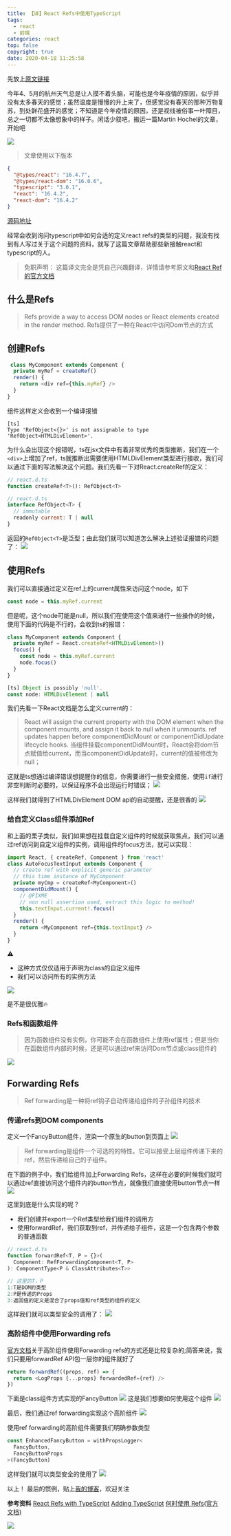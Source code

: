 ```yaml
---
title: 【译】React Refs中使用TypeScript
tags:
  - react
  - 前端
categories: react
top: false
copyright: true
date: 2020-04-18 11:25:58
---
```

先放上[原文链接](https://medium.com/@martin_hotell/react-refs-with-typescript-a32d56c4d315)

今年4、5月的杭州天气总是让人摸不着头脑，可能也是今年疫情的原因，似乎并没有太多春天的感觉；虽然温度是慢慢的升上来了，但感觉没有春天的那种万物复苏，到处鲜花盛开的感觉；不知道是今年疫情的原因，还是视线被俗事一叶障目，总之一切都不太像想象中的样子。闲话少叙吧，搬运一篇Martin Hochel的文章，开始吧
<!--more-->
![](http://static.zhyjor.com/blog/2020-04-18-034713.jpg)
> 文章使用以下版本

```json
{
  "@types/react": "16.4.7",
  "@types/react-dom": "16.0.6",
  "typescript": "3.0.1",
  "react": "16.4.2",
  "react-dom": "16.4.2"
}
```
 [源码地址](https://github.com/Hotell/blogposts/tree/master/2018-08/react-ts-refs)
 
 经常会收到询问typescript中如何合适的定义react refs的类型的问题，我没有找到有人写过关于这个问题的资料，就写了这篇文章帮助那些新接触react和typescript的人。
 
 > 免职声明：
 这篇译文完全是凭自己兴趣翻译，详情请参考原文和[React Ref的官方文档](https://reactjs.org/docs/refs-and-the-dom.html)
 
## 什么是Refs
 > Refs provide a way to access DOM nodes or React elements created in the render method.
 Refs提供了一种在React中访问Dom节点的方式
 
## 创建Refs

```js
 class MyComponent extends Component {
  private myRef = createRef()
  render() {
    return <div ref={this.myRef} />
  }
}
```
组件这样定义会收到一个编译报错
```
[ts]
Type 'RefObject<{}>' is not assignable to type 'RefObject<HTMLDivElement>'.
```
为什么会出现这个报错呢，ts在jsx文件中有着非常优秀的类型推断，我们在一个`<div>`上增加了ref，ts就推断出需要使用HTMLDivElement类型进行接收，我们可以通过下面的写法解决这个问题。我们先看一下对React.createRef的定义：
```js
// react.d.ts
function createRef<T>(): RefObject<T>

// react.d.ts
interface RefObject<T> {
  // immutable
  readonly current: T | null
}
```
返回的`RefObject<T>`是泛型；由此我们就可以知道怎么解决上述验证报错的问题了：
![](http://static.zhyjor.com/blog/2020-04-18-151348.jpg)

## 使用Refs
我们可以直接通过定义在ref上的current属性来访问这个node，如下
```js
const node = this.myRef.current
```
但是呢，这个node可能是null，所以我们在使用这个值来进行一些操作的时候，使用下面的代码是不行的，会收到ts的报错：
```js
class MyComponent extends Component {
  private myRef = React.createRef<HTMLDivElement>()
  focus() {
    const node = this.myRef.current
    node.focus()
  }
}

[ts] Object is possibly 'null'.
const node: HTMLDivElement | null
```

我们先看一下React文档是怎么定义current的：
> React will assign the current property with the DOM element when the component mounts, and assign it back to null when it unmounts. ref updates happen before componentDidMount or componentDidUpdate lifecycle hooks.
> 当组件挂载componentDidMount时，React会将dom节点赋值给current，而当componentDidUpdate时，current的值被修改为null；

这就是ts想通过编译错误想提醒你的信息，你需要进行一些安全措施，使用`if`进行非空判断时必要的，以保证程序不会出现运行时错误；
![](http://static.zhyjor.com/blog/2020-04-18-153750.jpg)

这样我们就得到了HTMLDivElement DOM api的自动提醒，还是很香的
![](http://static.zhyjor.com/blog/2020-04-18-0_gzeeS5C5h2tBDbv4.gif)

### 给自定义Class组件添加Ref
和上面的栗子类似，我们如果想在挂载自定义组件的时候就获取焦点，我们可以通过ref访问到自定义组件的实例，调用组件的focus方法，就可以实现：
```js
import React, { createRef, Component } from 'react'
class AutoFocusTextInput extends Component {
  // create ref with explicit generic parameter 
  // this time instance of MyComponent
  private myCmp = createRef<MyComponent>()
  componentDidMount() {
    // @FIXME
    // non null assertion used, extract this logic to method!
    this.textInput.current!.focus()
  }
  render() {
    return <MyComponent ref={this.textInput} />
  }
}
```
⚠️
* 这种方式仅仅适用于声明为class的自定义组件
* 我们可以访问所有的实例方法

![](http://static.zhyjor.com/blog/2020-04-23-114502.jpg)

是不是很优雅🔥

### Refs和函数组件
> 因为函数组件没有实例，你可能不会在函数组件上使用ref属性；但是当你在函数组件内部的时候，还是可以通过ref来访问Dom节点或class组件的

![](http://static.zhyjor.com/blog/2020-04-23-120025.jpg)

## Forwarding Refs
> Ref forwarding是一种将ref钩子自动传递给组件的子孙组件的技术

### 传递refs到DOM components
定义一个FancyButton组件，渲染一个原生的button到页面上
![](http://static.zhyjor.com/blog/2020-04-23-122405.jpg)

> Ref forwarding是组件一个可选的的特性。它可以接受上层组件传递下来的ref，然后传递给自己的子组件。

在下面的例子中，我们给组件加上Forwarding Refs，这样在必要的时候我们就可以通过ref直接访问这个组件内的button节点，就像我们直接使用button节点一样
![](http://static.zhyjor.com/blog/2020-04-23-122952.jpg)

这里到底是什么实现的呢？
* 我们创建并export一个Ref类型给我们组件的调用方
* 使用forwardRef，我们获取到ref，并传递给子组件，这是一个包含两个参数的普通函数

```js
// react.d.ts
function forwardRef<T, P = {}>(
  Component: RefForwardingComponent<T, P>
): ComponentType<P & ClassAttributes<T>>

// 这里的T，P
1:T是DOM的类型
2:P是传递的Props
3:返回值的定义是混合了props值和ref类型的组件的定义
```

这样我们就可以类型安全的调用了：
![](http://static.zhyjor.com/blog/2020-04-23-0_OWdwypfLrHqpjoq2.gif)

### 高阶组件中使用Forwarding refs
[官方文档](https://reactjs.org/docs/forwarding-refs.html#forwarding-refs-in-higher-order-components)关于高阶组件使用Forwarding refs的方式还是比较复杂的;简答来说，我们只要用forwardRef API包一层你的组件就好了
```js
return forwardRef((props, ref) => {
  return <LogProps {...props} forwardedRef={ref} />
})
```
下面是class组件方式实现的FancyButton
![](http://static.zhyjor.com/blog/2020-04-24-020526.jpg)
这是我们想要如何使用这个组件
![](http://static.zhyjor.com/blog/2020-04-24-020706.jpg)

最后，我们通过ref forwarding实现这个高阶组件
![](http://static.zhyjor.com/blog/2020-04-24-023935.jpg)

使用ref forwarding的高阶组件需要我们明确参数类型
```js
const EnhancedFancyButton = withPropsLogger<
  FancyButton, 
  FancyButtonProps
>(FancyButton)
```
这样我们就可以类型安全的使用了
![](http://static.zhyjor.com/blog/2020-04-24-0_Rkp7RYK65NVE8-YB.gif)

以上！
最后的惯例，贴上[我的博客](https://github.com/zhyjor/homepage-index)，欢迎关注

**参考资料**
[React Refs with TypeScript](https://medium.com/@martin_hotell/react-refs-with-typescript-a32d56c4d315)
[Adding TypeScript](https://create-react-app.dev/docs/adding-typescript/)
[何时使用 Refs(官方文档)](http://doc.codingdict.com/react-cn-doc/docs/refs-and-the-dom/)

![](https://static.zhyjor.com/wexin.png)